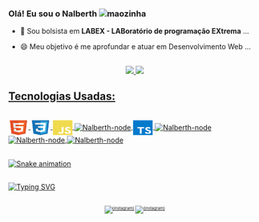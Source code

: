 ### Olá! Eu sou o Nalberth <img alt="maozinha" width="28" src="https://media.giphy.com/media/hvRJCLFzcasrR4ia7z/giphy.gif">

- 🔭 Sou bolsista em <b>LABEX - LABoratório de programação EXtrema</b> ...
<!-- - 🌱 Estou me aprofundando em Desenvolvimento Web ... -->
- 😄 Meu objetivo é me aprofundar e atuar em Desenvolvimento Web ...

 ##

 <div align="center">
    <a href="https://github.com/NalbertC">
    <img height="180em" src="https://github-readme-stats.vercel.app/api?username=NalbertC&show_icons=true&theme=tokyonight&include_all_commits=true&count_private=true"/>
    <img height="180em" src="https://github-readme-stats.vercel.app/api/top-langs/?username=NalbertC&layout=compact&langs_count=7&theme=tokyonight"/> 
</div> 
       
##
   
## Tecnologias Usadas: 

<div style="display: inline_block"><br>

<img align="center" alt="Nalberth-HTML" height="30" width="40" src="https://raw.githubusercontent.com/devicons/devicon/master/icons/html5/html5-original.svg">
  <img align="center" alt="Nalberth-CSS" height="30" width="40" src="https://raw.githubusercontent.com/devicons/devicon/master/icons/css3/css3-original.svg">
  <img align="center" alt="Nalberth-Js" height="30" width="40" src="https://raw.githubusercontent.com/devicons/devicon/master/icons/javascript/javascript-plain.svg">
   <img align="center" alt="Nalberth-node" height="30" width="40" src="https://cdn.jsdelivr.net/gh/devicons/devicon/icons/nodejs/nodejs-plain.svg" />
   <img align="center" alt="Nalberth-Ts" height="30" width="40" src="https://raw.githubusercontent.com/devicons/devicon/master/icons/typescript/typescript-plain.svg">
   <img align="center" alt="Nalberth-node" height="30" width="40" src="https://cdn.jsdelivr.net/gh/devicons/devicon/icons/react/react-original.svg" />
   <img align="center" alt="Nalberth-node" width="35" src="https://cdn.jsdelivr.net/gh/devicons/devicon/icons/postgresql/postgresql-plain.svg" />
   <img align="center" alt="Nalberth-node" width="60" src="https://cdn.jsdelivr.net/gh/devicons/devicon/icons/mysql/mysql-original-wordmark.svg" />
   
</div>
    
  ##  
    
![Snake animation](https://github.com/NalbertC/NalbertC/blob/output/github-contribution-grid-snake.svg)   
   
<!--   ## -->
    
<!--    ## Siga minhas redes sociais
    
[![(instagram)](https://img.shields.io/badge/Instagram-E4405F?style=for-the-badge&logo=instagram&logoColor=white)](https://instagram.com/castro.nalberth_00) [![(instagram)](https://img.shields.io/badge/LinkedIn-0077B5?style=for-the-badge&logo=linkedin&logoColor=white)](http://ca.linkedin.com/in/nalberth-castro-1969a3239)
   -->
  ## 
[![Typing SVG](https://readme-typing-svg.herokuapp.com?font=Courier&color=00D400FD&vCenter=true&lines=Obrigado+pela+visita+%F0%9F%91%8D)](https://git.io/typing-svg)
    
  ##  
       
<div align="center" style="display: inline_block; font-size: 8px">   
    
[![(instagram)](https://img.shields.io/badge/Instagram-E4405F?style=for-the-badge&logo=instagram&logoColor=white)](https://instagram.com/castro.nalberth_00) [![(instagram)](https://img.shields.io/badge/LinkedIn-0077B5?style=for-the-badge&logo=linkedin&logoColor=white)](http://ca.linkedin.com/in/nalberth-castro-1969a3239)    

  
</div>
    
    
